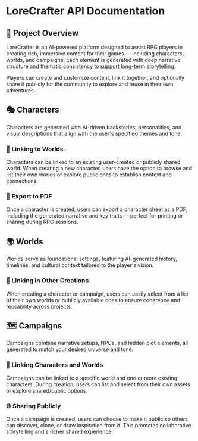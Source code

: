 # LoreCrafter API Documentation
## 📘 Project Overview
LoreCrafter is an AI-powered platform designed to assist RPG players in creating rich, immersive content for their games — including characters, worlds, and campaigns. Each element is generated with deep narrative structure and thematic consistency to support long-term storytelling.

Players can create and customize content, link it together, and optionally share it publicly for the community to explore and reuse in their own adventures.

## 🎭 Characters
Characters are generated with AI-driven backstories, personalities, and visual descriptions that align with the user's specified themes and tone.

### 🔗 Linking to Worlds
Characters can be linked to an existing user-created or publicly shared world. When creating a new character, users have the option to browse and list their own worlds or explore public ones to establish context and connections.

### 📄 Export to PDF
Once a character is created, users can export a character sheet as a PDF, including the generated narrative and key traits — perfect for printing or sharing during RPG sessions.

## 🌍 Worlds
Worlds serve as foundational settings, featuring AI-generated history, timelines, and cultural context tailored to the player's vision.

### 🔗 Linking in Other Creations
When creating a character or campaign, users can easily select from a list of their own worlds or publicly available ones to ensure coherence and reusability across projects.

## 🗺️ Campaigns
Campaigns combine narrative setups, NPCs, and hidden plot elements, all generated to match your desired universe and tone.

### 🔗 Linking Characters and Worlds
Campaigns can be linked to a specific world and one or more existing characters. During creation, users can list and select from their own assets or explore shared/public options.

### 🌐 Sharing Publicly
Once a campaign is created, users can choose to make it public so others can discover, clone, or draw inspiration from it. This promotes collaborative storytelling and a richer shared experience.

